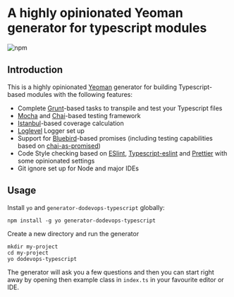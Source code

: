 # A highly opinionated Yeoman generator for typescript modules

![npm](https://img.shields.io/npm/v/generator-dodevops-typescript)

## Introduction

This is a highly opinionated [Yeoman](http://yeoman.io) generator for building Typescript-based modules with the following features:

* Complete [Grunt](https://gruntjs.com/)-based tasks to transpile and test your Typescript files
* [Mocha](https://mochajs.org/) and [Chai](http://chaijs.com/)-based testing framework
* [Istanbul](https://istanbul.js.org/)-based coverage calculation
* [Loglevel](https://github.com/pimterry/loglevel) Logger set up
* Support for [Bluebird](http://bluebirdjs.com/)-based promises (including testing capabilities based on [chai-as-promised](https://github.com/domenic/chai-as-promised))
* Code Style checking based on [ESlint](https://eslint.org/), [Typescript-eslint](https://typescript-eslint.io/) and [Prettier](https://prettier.io/) with some opinionated settings
* Git ignore set up for Node and major IDEs

## Usage

Install `yo` and `generator-dodevops-typescript` globally:

    npm install -g yo generator-dodevops-typescript

Create a new directory and run the generator

    mkdir my-project
    cd my-project
    yo dodevops-typescript

The generator will ask you a few questions and then you can start right away by opening then example class in `index.ts` in your favourite editor or IDE.
